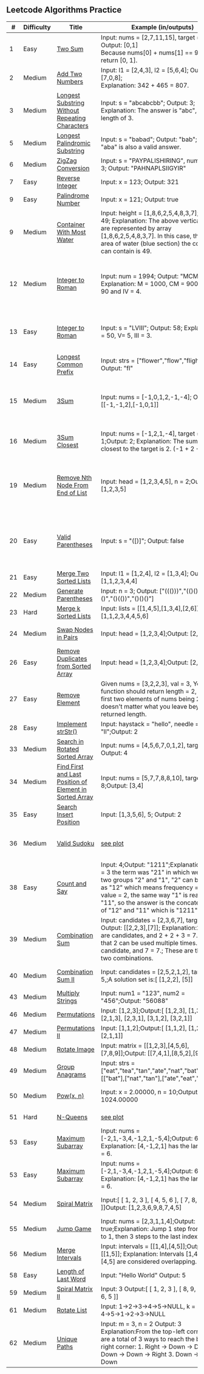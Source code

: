 ## Leetcode Algorithms Practice



| # | Difficulty | Title |  Example (in/outputs)  |  Solution  |  Plot  |
|---| ---------- | ----- | ---------------------- | ---------- | ------ |
|1|Easy|[Two Sum](https://leetcode.com/problems/two-sum/) | Input: nums = [2,7,11,15], target = 9; Output: [0,1] <br> Because nums[0] + nums[1] == 9, we return [0, 1].| [Python (Hashmap)](two_sum_hash.py)||
|2|Medium|[Add Two Numbers](https://leetcode.com/problems/add-two-numbers/) | Input: l1 = [2,4,3], l2 = [5,6,4]; Output: [7,0,8]; <br> Explanation: 342 + 465 = 807.| [Python (2 pointers for each input linked list, remember to take care of reminders)](add_two_numbers.py)||
|3|Medium|[Longest Substring Without Repeating Characters](https://leetcode.com/problems/longest-substring-without-repeating-characters/) | Input: s = "abcabcbb"; Output: 3; <br> Explanation: The answer is "abc", with the length of 3.| [Python (2 pointers both start from index 0)](longest_substring_without_repeating_characters.py)||
|5|Medium|[Longest Palindromic Substring](https://leetcode.com/problems/longest-palindromic-substring/) | Input: s = "babad"; Output: "bab"; Note: "aba" is also a valid answer.| [Python (1 iteration thru the string with helper function to find max substr at each position)](longest_palindromic_substring.py)||
|6|Medium|[ZigZag Conversion](https://leetcode.com/problems/zigzag-conversion/) | Input: s = "PAYPALISHIRING", numRows = 3; Output: "PAHNAPLSIIGYIR" | [Python (first figure out interval from number of rows)](zigzag_conversion.py)|[plot](photos/zigzag.png)|
|7|Easy|[Reverse Integer](https://leetcode.com/problems/reverse-integer/) | Input: x = 123; Output: 321 | [Python (x mode 10 & Floor division, and remember to deal with negative number)](reverse_integer.py)||
|9|Easy|[Palindrome Number](https://leetcode.com/problems/palindrome-number/) | Input: x = 121; Output: true | [Python (similar to 7 Reverse Integer)](palindrome_number.py)||
|9|Medium|[Container With Most Water](https://leetcode.com/problems/container-with-most-water/) | Input: height = [1,8,6,2,5,4,8,3,7]; Output: 49; Explanation: The above vertical lines are represented by array [1,8,6,2,5,4,8,3,7]. In this case, the max area of water (blue section) the container can contain is 49. | [Python (2 pointers starting from left and right, calculate and find max area)](container_with_most_water.py)|[plot](photos/container_most_water.png)|
|12|Medium|[Integer to Roman](https://leetcode.com/problems/integer-to-roman/) | Input: num = 1994; Output: "MCMXCIV"; Explanation: M = 1000, CM = 900, XC = 90 and IV = 4.| [Python (Given basic mapping (two arrays 1 integers 1 roman, ascending sorted), loop over integers mapping from largest to smallest, and if input number is larger than mapping, subtract the int mapping, and append corresponding roman character)](integer_to_roman.py)||
|13|Easy|[Integer to Roman](https://leetcode.com/problems/roman-to-integer/) | Input: s = "LVIII"; Output: 58; Explanation: L = 50, V= 5, III = 3.| [Python (loop thru input roman from right to left, create a maxdigit var, and for each mapped int check if it is bigger than maxdigit, if so add int to result sum if not subtract it from sum)](roman_to_integer.py)||
|14|Easy|[Longest Common Prefix](https://leetcode.com/problems/longest-common-prefix/) | Input: strs = ["flower","flow","flight"]; Output: "fl"| [Python (2 loops, loop over first word, within that loop over the array, and check if char is the same)](longest_common_prefix.py)||
|15|Medium|[3Sum](https://leetcode.com/problems/3sum/) | Input: nums = [-1,0,1,2,-1,-4]; Output: [[-1,-1,2],[-1,0,1]]| [Python (sort array, 3 loops, t loops over array, then 2 other indexes, i and j start from right side of t and end of array, move i and j close to the middle and trying to get sum zero.  remember to deal with same consecutive values.)](3sum.py)||
|16|Medium|[3Sum Closest](https://leetcode.com/problems/3sum-closest/) | Input: nums = [-1,2,1,-4], target = 1;Output: 2; Explanation: The sum that is closest to the target is 2. (-1 + 2 + 1 = 2).| [Python (similar to 15 3sum, with small difference in comparison condition (compare abs difference of sum and target with a placeholder sum ))](3sum.py)||
|19|Medium|[Remove Nth Node From End of List](https://leetcode.com/problems/remove-nth-node-from-end-of-list/) | Input: head = [1,2,3,4,5], n = 2;Output: [1,2,3,5]| [Python (fast and slow pointers, the fast pointer first move to the nth node so that there is n steps between fast and slow, and then move both fast and slow until fast reaches the end. Need to deal with corner case when list is shorter than expected)](remove_nth_node_from_end_of_list.py)||
|20|Easy|[Valid Parentheses](https://leetcode.com/problems/valid-parentheses/) | Input: s = "([)]"; Output: false| [Python (use hashmap  that is reversed parenthesizes pairs and a stack that temporarily stores one element (when looping over the input str), check if current element in hashmap, if so compare stack.pop() with the corresponding value in Hashmap)](valid_parentheses.py)||
|21|Easy|[Merge Two Sorted Lists](https://leetcode.com/problems/merge-two-sorted-lists/) | Input: l1 = [1,2,4], l2 = [1,3,4]; Output: [1,1,2,3,4,4]| [Python (2 pointers and compare values)](merge_two_sorted_lists.py)||
|22|Medium|[Generate Parentheses](https://leetcode.com/problems/generate-parentheses/) | Input: n = 3; Output: ["((()))","(()())","(())()","()(())","()()()"]| [Python (dfs)](generate_parentheses.py)|[plot](photos/gen_paren.png)|
|23|Hard|[Merge k Sorted Lists](https://leetcode.com/problems/merge-k-sorted-lists/) | Input: lists = [[1,4,5],[1,3,4],[2,6]]; Output: [1,1,2,3,4,4,5,6]| [Python (heapq, this solution only passes in python2)](merge_k_sorted_lists.py)||
|24|Medium|[Swap Nodes in Pairs](https://leetcode.com/problems/swap-nodes-in-pairs/) | Input: head = [1,2,3,4];Output: [2,1,4,3]| [Python (Needs to be clear on linked list manipulations (how nodes swapping happens))](swap_nodes_in_pairs.py)||
|26|Easy|[Remove Duplicates from Sorted Array](https://leetcode.com/problems/remove-duplicates-from-sorted-array/) | Input: head = [1,2,3,4];Output: [2,1,4,3]| [Python (iterate over the list, and set a global var to compare with ))](remove_duplicates_from_sorted_array.py)||
|27|Easy|[Remove Element](https://leetcode.com/problems/remove-element/) | Given nums = [3,2,2,3], val = 3, Your function should return length = 2, with the first two elements of nums being 2.It doesn't matter what you leave beyond the returned length.| [Python](remove_element.py)||
|28|Easy|[Implement strStr()](https://leetcode.com/problems/implement-strstr/) | Input: haystack = "hello", needle = "ll";Output: 2| [Python](implement_strstr.py)||
|33|Medium|[Search in Rotated Sorted Array](https://leetcode.com/problems/search-in-rotated-sorted-array/) | Input: nums = [4,5,6,7,0,1,2], target = 0; Output: 4| [Python (binary search with more complicated conditions to make decisions)](search_in_rotated_sorted_array.py)||
|34|Medium|[Find First and Last Position of Element in Sorted Array](https://leetcode.com/problems/find-first-and-last-position-of-element-in-sorted-array/) | Input: nums = [5,7,7,8,8,10], target = 8;Output: [3,4]| [Python (2 binary searches to find higher bound and lower bound)](find_first_and_last_position_of_element_in_sorted_array.py)||
|35|Easy|[Search Insert Position](https://leetcode.com/problems/search-insert-position/) | Input: [1,3,5,6], 5; Output: 2| [Python ( binary search)](search_insert_position.py)||
|36|Medium|[Valid Sudoku](https://leetcode.com/problems/valid-sudoku/) |[see plot](photos/valid_sudoku.png)| [Python (2 loops over cols and rows, to check each populated cell with helper function that checks 3 conditions, row, col, and 3x3 box on duplicated values)](valid_sudoku.py)|[plot](photos/valid_sudoku.png)|
|38|Easy|[Count and Say](https://leetcode.com/problems/count-and-say/) |Input: 4;Output: "1211";Explanation: For n = 3 the term was "21" in which we have two groups "2" and "1", "2" can be read as "12" which means frequency = 1 and value = 2, the same way "1" is read as "11", so the answer is the concatenation of "12" and "11" which is "1211".| [Python (use a trick via itertools.groupby, e.g. [(k,list(g)) for k, g in itertools.groupby('AAAABBBCCDAABBB')] ---> `[('A', ['A', 'A', 'A', 'A']), ('B', ['B', 'B', 'B']), ('C', ['C', 'C']), ('D', ['D']), ('A', ['A', 'A']), ('B', ['B', 'B', 'B'])]`)](count_and_say.py)||
|39|Medium|[Combination Sum](https://leetcode.com/problems/combination-sum/) |Input: candidates = [2,3,6,7], target = 7; Output: [[2,2,3],[7]]; Explanation:2 and 3 are candidates, and 2 + 2 + 3 = 7. Note that 2 can be used multiple times.; 7 is a candidate, and 7 = 7.; These are the only two combinations.| [Python (dfs)](combination_sum.py)|[plot](photos/combination_sum.png)|
|40|Medium|[Combination Sum II](https://leetcode.com/problems/combination-sum-ii/) |Input: candidates = [2,5,2,1,2], target = 5,;A solution set is:[  [1,2,2],  [5]]| [Python (dfs with one more condition checks if current values is the same as the previous)](combination_sum_ii.py)||
|43|Medium|[Multiply Strings](https://leetcode.com/problems/multiply-strings/) |Input: num1 = "123", num2 = "456";Output: "56088"| [Python (replicate rule of multiplication on multi-digit numbers with 2 arrays)](multiply_strings.py)||
|46|Medium|[Permutations](https://leetcode.com/problems/permutations/) |Input: [1,2,3];Output:[  [1,2,3],  [1,3,2],  [2,1,3],  [2,3,1],  [3,1,2],  [3,2,1]]| [Python (dfs)](permutations.py)|[plot](photos/permutations.png)|
|47|Medium|[Permutations II](https://leetcode.com/problems/permutations-ii/) |Input: [1,1,2];Output:[  [1,1,2],  [1,2,1],  [2,1,1]]| [Python (dfs additional check {if nums[i] == previousNum: continue})](permutations_ii.py)||
|48|Medium|[Rotate Image](https://leetcode.com/problems/rotate-image/) |Input: matrix = [[1,2,3],[4,5,6],[7,8,9]];Output: [[7,4,1],[8,5,2],[9,6,3]]| [Python (2 steps, 1st flip columns to rows, 2nd reverse each row)](rotate_image.py)|[plot](photos/rotate_image.png)|
|49|Medium|[Group Anagrams](https://leetcode.com/problems/group-anagrams/) |Input: strs = ["eat","tea","tan","ate","nat","bat"];Output: [["bat"],["nat","tan"],["ate","eat","tea"]]| [Python (use collections.defaultdict(list))](group_anagrams.py)||
|50|Medium|[Pow(x, n)](https://leetcode.com/problems/powx-n/) |Input: x = 2.00000, n = 10;Output: 1024.00000| [Python (keep on floor division with 2, and deal with corner cases such as negative number, 0, and x or n == 1)](powx_n.py)||
|51|Hard|[N-Queens](https://leetcode.com/problems/n-queens/) |[see plot](photos/queens.png)| [Python (dfs)](n_queens.py)|[see plot](photos/queens.png)|
|53|Easy|[Maximum Subarray](https://leetcode.com/problems/maximum-subarray/) |Input: nums = [-2,1,-3,4,-1,2,1,-5,4];Output: 6; Explanation: [4,-1,2,1] has the largest sum = 6.| [Python (create 2 vars 1) tmp to record previous sum and a 2) totalsum, if tmp < 0 discard and keep on track of MAX totalsum)](maximum_subarray.py)||
|53|Easy|[Maximum Subarray](https://leetcode.com/problems/maximum-subarray/) |Input: nums = [-2,1,-3,4,-1,2,1,-5,4];Output: 6; Explanation: [4,-1,2,1] has the largest sum = 6.| [Python (create 2 vars 1) tmp to record previous sum and a 2) totalsum, if tmp < 0 discard and keep on track of MAX totalsum)](maximum_subarray.py)||
|54|Medium|[Spiral Matrix](https://leetcode.com/problems/spiral-matrix/) |Input:[ [ 1, 2, 3 ], [ 4, 5, 6 ], [ 7, 8, 9 ]]Output: [1,2,3,6,9,8,7,4,5]| [Python (deal with 4 directions 0: go right   1: go down  2: go left  3: go up; if up > down or left > right: return res)](spiral_matrix.py)||
|55|Medium|[Jump Game](https://leetcode.com/problems/jump-game/) |Input: nums = [2,3,1,1,4];Output: true;Explanation: Jump 1 step from index 0 to 1, then 3 steps to the last index.| [Python](jump_game.py)||
|56|Medium|[Merge Intervals](https://leetcode.com/problems/merge-intervals/) |Input: intervals = [[1,4],[4,5]];Output: [[1,5]]; Explanation: Intervals [1,4] and [4,5] are considered overlapping.| [Python](merge_intervals.py)||
|58|Easy|[Length of Last Word](https://leetcode.com/problems/length-of-last-word/) |Input: "Hello World" Output: 5| [Python (2 pointers left and right)](length_of_last_word.py)||
|59|Medium|[Spiral Matrix II](https://leetcode.com/problems/spiral-matrix-ii/) |Input: 3 Output:[ [ 1, 2, 3 ], [ 8, 9, 4 ], [ 7, 6, 5 ]]| [Python ](spiral_matrix_ii.py)||
|61|Medium|[Rotate List](https://leetcode.com/problems/rotate-list/) |Input: 1->2->3->4->5->NULL, k = 2 Output: 4->5->1->2->3->NULL| [Python ](rotate_list.py)||
|62|Medium|[Unique Paths](https://leetcode.com/problems/unique-paths/) |Input: m = 3, n = 2 Output: 3 Explanation:From the top-left corner, there are a total of 3 ways to reach the bottom-right corner: 1. Right -> Down -> Down 2. Down -> Down -> Right 3. Down -> Right -> Down| [Python (permutation formula  n choose m-n ) ](unique_paths.py)||
